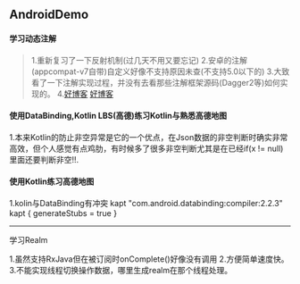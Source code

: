 ## AndroidDemo#### 学习动态注解>1.重新复习了一下反射机制(过几天不用又要忘记)>2.安卓的注解(appcompat-v7自带)自定义好像不支持原因未查(不支持5.0以下的)>3.大致看了一下注解实现过程，并没有去看那些注解框架源码(Dagger2等)如何实现的。>4.[好博客](http://blog.csdn.net/wzgiceman/article/details/53483665) [好博客](http://www.cnblogs.com/whoislcj/category/845938.html)####  使用DataBinding,Kotlin LBS(高德)练习Kotlin与熟悉高德地图>1.本来Kotlin的防止非空异常是它的一个优点，在Json数据的非空判断时确实非常高效，但个人感觉有点鸡肋，有时候多了很多非空判断尤其是在已经if(x != null)里面还要判断非空!!.####  使用Kotlin练习高德地图1.kolin与DataBinding有冲突 kapt "com.android.databinding:compiler:2.2.3"kapt {	generateStubs = true}-------------------学习Realm>1.虽然支持RxJava但在被订阅时onComplete()好像没有调用2.方便简单速度快。3.不能实现线程切换操作数据，哪里生成realm在那个线程处理。